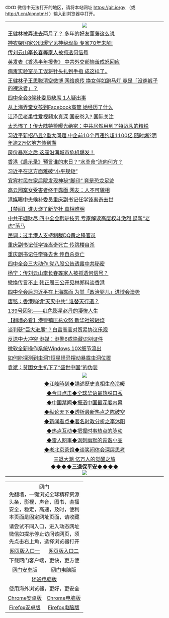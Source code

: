 ↀↀ 微信中无法打开的地区，请将本站网址 https://git.io/gy （或 http://t.cn/AipnotmH ）输入到浏览器中打开。 

<table>
   <tr>
    <td align=center><img src="https://github.com/gyhhx/image-upload/blob/master/20190822-2.jpg" /></td>
  </tr>
<tr><td align="left"><a href="https://xball.casa/oo.aspx?name=c1091241&key=eqxowaguscvmxdgc&from=gy">王健林被弄进去两月了？ 多年的好友董藩这么说</a></td></tr>
<tr><td align="left"><a href="https://xball.casa/oo.aspx?name=c1091246&key=eqxowaguscvmxdgc&from=gy">神农架国家公园爆罕见神秘现象 专家70年未解!</a></td></tr>
<tr><td align="left"><a href="https://xball.casa/oo.aspx?name=c1091163&key=eqxowaguscvmxdgc&from=gy">传刘云山李长春等家人被抓透何信号</a></td></tr>
<tr><td align="left"><a href="https://xball.casa/oo.aspx?name=c1091166&key=eqxowaguscvmxdgc&from=gy">英发表《香港半年报告》 中共外交部恼羞成怒回应</a></td></tr>
<tr><td align="left"><a href="https://xball.casa/oo.aspx?name=c1091248&key=eqxowaguscvmxdgc&from=gy">病毒实验室员工误将针头扎到手指 成这样了..</a></td></tr>
<tr><td align="left"><a href="https://xball.casa/oo.aspx?name=c1091167&key=eqxowaguscvmxdgc&from=gy">王健林子王思聪清空微博 网络疯传 换女伴如跑马灯  竟是「没穿裤子的裸泳者」？</a></td></tr>
<tr><td align="left"><a href="https://xball.casa/oo.aspx?name=c1091162&key=eqxowaguscvmxdgc&from=gy">四中全会3候补委员缺席 1人疑出事</a></td></tr>
<tr><td align="left"><a href="https://xball.casa/oo.aspx?name=c1091245&key=eqxowaguscvmxdgc&from=gy">从上海弄堂女孩到Facebook高管 她经历了什么</a></td></tr>
<tr><td align="left"><a href="https://xball.casa/oo.aspx?name=c1024587&key=eqxowaguscvmxdgc&from=gy">江泽民老巢性爱视频水真深 国安卷入? 国际关注</a></td></tr>
<tr><td align="left"><a href="https://xball.casa/oo.aspx?name=c1091175&key=eqxowaguscvmxdgc&from=gy">太恐怖了！传大陆特警曝光绝密：中共居然用到了特战队的精锐</a></td></tr>
<tr><td align="left"><a href="https://xball.casa/oo.aspx?name=c1091159&key=eqxowaguscvmxdgc&from=gy">习近平新招凸显2重大问题 中企前10个月违约超1100亿 随时爆?明年逾2万亿地方债到期</a></td></tr>
<tr><td align="left"><a href="https://xball.casa/oo.aspx?name=c1091157&key=eqxowaguscvmxdgc&from=gy">房价暴涨之后 这座沿海城市危机爆发！</a></td></tr>
<tr><td align="left"><a href="https://xball.casa/oo.aspx?name=c1091239&key=eqxowaguscvmxdgc&from=gy">香港《启示录》预言谁的末日？“水革命”流向何方？</a></td></tr>
<tr><td align="left"><a href="https://xball.casa/oo.aspx?name=c1091036&key=eqxowaguscvmxdgc&from=gy">习近平在这方面难破“小平规矩”</a></td></tr>
<tr><td align="left"><a href="https://xball.casa/oo.aspx?name=c1091244&key=eqxowaguscvmxdgc&from=gy">宜宾村民在家后院发现神秘“脚印” 竟是恐龙足迹</a></td></tr>
<tr><td align="left"><a href="https://xball.casa/oo.aspx?name=c1091240&key=eqxowaguscvmxdgc&from=gy">高云翔案女受害者终于露面 网友：人不可貌相</a></td></tr>
<tr><td align="left"><a href="https://xball.casa/oo.aspx?name=c1091234&key=eqxowaguscvmxdgc&from=gy">港媒曝中央候补委员重庆副书记任学锋离奇去世</a></td></tr>
<tr><td align="left"><a href="https://xball.casa/oo.aspx?name=c1091258&key=eqxowaguscvmxdgc&from=gy">【禁闻】谁火烧了新华社 真相难明</a></td></tr>
<tr><td align="left"><a href="https://xball.casa/oo.aspx?name=c1091158&key=eqxowaguscvmxdgc&from=gy">中共干塘财尽 四中全会黔驴技穷 专家解读高层权斗激烈  疑新“老虎”落马</a></td></tr>
<tr><td align="left"><a href="https://xball.casa/oo.aspx?name=c1091165&key=eqxowaguscvmxdgc&from=gy">民调：过半港人支持制裁DQ黄之锋官员</a></td></tr>
<tr><td align="left"><a href="https://xball.casa/oo.aspx?name=c1091282&key=eqxowaguscvmxdgc&from=gy">重庆副书记任学锋离奇死亡 传跳楼自杀</a></td></tr>
<tr><td align="left"><a href="https://xball.casa/oo.aspx?name=c1091206&key=eqxowaguscvmxdgc&from=gy">重庆副书记任学锋去世 传自杀身亡</a></td></tr>
<tr><td align="left"><a href="https://xball.casa/oo.aspx?name=c1091268&key=eqxowaguscvmxdgc&from=gy">四中全会三大动作 党八股公告透露中共秘密</a></td></tr>
<tr><td align="left"><a href="https://xball.casa/oo.aspx?name=c1090941&key=eqxowaguscvmxdgc&from=gy">杨宁：传刘云山李长春等家人被抓透何信号？</a></td></tr>
<tr><td align="left"><a href="https://xball.casa/oo.aspx?name=c1091255&key=eqxowaguscvmxdgc&from=gy">撤换传言不止 韩正周三公开见林郑料谈香港</a></td></tr>
<tr><td align="left"><a href="https://xball.casa/oo.aspx?name=c1091115&key=eqxowaguscvmxdgc&from=gy">四中全会后习近平在上海露面 为其「政治婴儿」进博会造势</a></td></tr>
<tr><td align="left"><a href="https://xball.casa/oo.aspx?name=c1091202&key=eqxowaguscvmxdgc&from=gy">唐铭：香港响彻“天灭中共” 谁替天行道？</a></td></tr>
<tr><td align="left"><a href="https://xball.casa/oo.aspx?name=c1091181&key=eqxowaguscvmxdgc&from=gy">139号囚犯——红色影星赵丹的凄惨人生</a></td></tr>
<tr><td align="left"><a href="https://xball.casa/oo.aspx?name=c1091006&key=eqxowaguscvmxdgc&from=gy">【翻墙必看】港警镇压惹众怒 新华社被砸烧</a></td></tr>
<tr><td align="left"><a href="https://xball.casa/oo.aspx?name=c1091254&key=eqxowaguscvmxdgc&from=gy">谈判获“巨大进展”？白宫高官对贸易协议乐观</a></td></tr>
<tr><td align="left"><a href="https://xball.casa/oo.aspx?name=c1091243&key=eqxowaguscvmxdgc&from=gy">反送中大冲突 港媒：港警6成隐藏识别证件</a></td></tr>
<tr><td align="left"><a href="https://xball.casa/oo.aspx?name=c1091242&key=eqxowaguscvmxdgc&from=gy">微软全新操作系统Windows 10X细节流出</a></td></tr>
<tr><td align="left"><a href="https://xball.casa/oo.aspx?name=c1091247&key=eqxowaguscvmxdgc&from=gy">如何能探测到虫洞?恒星怪异摆动暴露虫洞位置</a></td></tr>
<tr><td align="left"><a href="https://xball.casa/oo.aspx?name=c1091293&key=eqxowaguscvmxdgc&from=gy">袁斌：贫困女生扒下了“盛世中国”的伪装</a></td></tr>

   <tr>
    <td align=center><img src="https://github.com/gyhhx/image-upload/blob/master/ogate-c.JPG" /></td>
  </tr>
   <tr>
   <td align=center> 
<a href="https://xball.casa/oo.aspx?name=c922850&key=eqxowaguscvmxdgc&from=gy&tag=9877">◆江峰時刻◆講述歷史真相生命冷暖</a><br/>
    </td>
  </tr>
   <tr>
   <td align=center> 
<a href="https://xball.casa/oo.aspx?name=c816850&key=eqxowaguscvmxdgc&from=gy&tag=9877">◆今日点击◆全球华语最热脱口秀</a><br/>
    </td>
  </tr>
  <tr>
  <td align=center>
<a href="https://xball.casa/oo.aspx?name=c816860&key=eqxowaguscvmxdgc&from=gy&tag=99733110">◆中国禁闻◆报道中国最深度内幕</a><br/>
   </tr>
  <tr>
     <td align=center>
<a href="https://xball.casa/oo.aspx?name=c816855&key=eqxowaguscvmxdgc&from=gy&tag=997110">◆纵论天下◆透析最新热点之陈破空</a><br/>
   </tr>
   <tr>
      <td align=center>
<a href="https://xball.casa/oo.aspx?name=c838308&key=eqxowaguscvmxdgc&from=gy&tag=9973110">◆新闻看点◆著名时政分析之李沐阳</a><br/>
   </tr>
   <tr>
     <td align=center>
<a href="https://xball.casa/oo.aspx?name=c816852&key=eqxowaguscvmxdgc&from=gy&tag=9733110">◆热点互动◆把握时事热点的脉动</a><br/>
   </tr>
   <tr>
      <td align=center>
<a href="https://xball.casa/oo.aspx?name=c816694&key=eqxowaguscvmxdgc&from=gy&tag=93310">◆雷人网事◆讽刺幽默的诙谐小品</a><br/>
   </tr>
   <tr>
    <td align=center>
<a href="https://xball.casa/oo.aspx?name=c816650&key=eqxowaguscvmxdgc&from=gy&tag=9973110">◆老北京茶馆◆谈笑间体会深层思考</a><br/>
   </tr>
 
  <tr>  
  <td align=center>
  <a href="https://xball.casa/oo.aspx?name=c894205&key=eqxowaguscvmxdgc&from=gy&tag=9973110">三退大潮 亿万人的觉醒之旅</a><br/>
      <a href="https://xball.casa/oo.aspx?name=ogQuit.aspx&key=eqxowaguscvmxdgc&from=gy"><b>◆◆◆◆三退保平安◆◆◆◆<br/></a>
      <img src="https://github.com/gyhhx/image-upload/blob/master/3t.jpg" /><br/>
      </td>
  </tr>
</table>

<table>
  <tr>
    <td colspan="2" align="center">网门<br/>免翻墙，一键浏览全球精粹资源<br/>头条，影视，声音，图书，直播<br/>安全，稳定，高速，及时，便利<br/>本页面是固定网址页面，请收藏</td>
  <tr>
  <tr>
    <td colspan="2" align="center">请尝试不同入口，进入动态网址<br/>微信如提示停止访问该网页，须<br/>先点击右上角，选择浏览器打开</td>
  <tr>
  <tr>
    <td align="center"><a href="https://gl.githack.com/ofile/up/raw/master/showm.htm">网页版入口一</a></td>
    <td align="center"><a href="https://lijcxlvzmlxs.xroot.pw/oo.aspx?key=mvmsehdxxcbsukzw&from=gy">网页版入口二</a></td>
  </tr>
  <tr>
    <td colspan="2" align="center">下载网门客户端，更快，更方便</td>
  <tr>
  <tr>
    <td align="center"><a href="https://gitlab.com/ogate2/up/raw/master/_/oGatea.apk">网门安卓版</a></td>
    <td align="center"><a href="https://gitlab.com/ogate2/up/raw/master/_/oGate.zip">网门电脑版</a></td>
  </tr>
  <tr>
    <td colspan="2" align="center"><a href="https://gitlab.com/ogate2/up/raw/master/_/oPipe.zip">环通电脑版</a></td>
  </tr>
  <tr>
    <td colspan="2" align="center">使用海外浏览器，更好，更安全</td>
  <tr>
  <tr>
    <td align="center"><a href="https://gitlab.com/ogate2/up/raw/master/_/Chrome.apk">Chrome安卓版</a></td>
    <td align="center"><a href="https://gitlab.com/ogate2/up/raw/master/_/Chrome.zip">Chrome电脑版</a></td>
  </tr>
  <tr>
    <td align="center"><a href="https://gitlab.com/ogate2/up/raw/master/_/Firefox.apk">Firefox安卓版</a></td>
    <td align="center"><a href="https://gitlab.com/ogate2/up/raw/master/_/Firefox.zip">Firefox电脑版</a></td>
  </tr>
</table>



